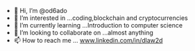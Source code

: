 - 👋 Hi, I’m @od6ado
- 👀 I’m interested in ...coding,blockchain and cryptocurrencies
- 🌱 I’m currently learning ...Introduction to computer science
- 💞️ I’m looking to collaborate on ...almost anything
- 📫 How to reach me ... www.linkedin.com/in/dlaw2d
<!---
od6ado/od6ado is a ✨ special ✨ repository because its `README.md` (this file) appears on your GitHub profile.
You can click the Preview link to take a look at your changes.
--->
